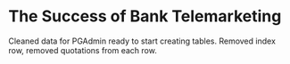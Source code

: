 # The Success of Bank Telemarketing

Cleaned data for PGAdmin ready to start creating tables. Removed index row, removed quotations from each row. 
